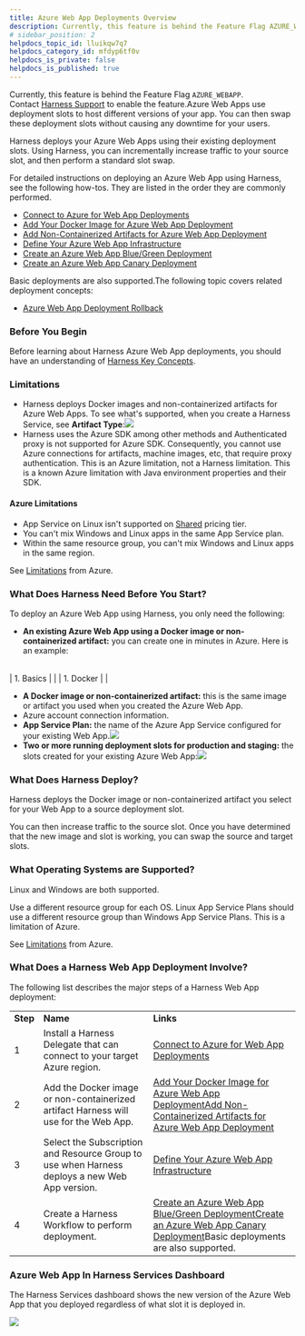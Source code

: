```yaml
---
title: Azure Web App Deployments Overview
description: Currently, this feature is behind the Feature Flag AZURE_WEBAPP. Contact Harness Support to enable the feature. Azure Web Apps use deployment slots to host different versions of your app. You can the…
# sidebar_position: 2
helpdocs_topic_id: lluikqw7q7
helpdocs_category_id: mfdyp6tf0v
helpdocs_is_private: false
helpdocs_is_published: true
---
```


Currently, this feature is behind the Feature Flag `AZURE_WEBAPP`. Contact [Harness Support](https://mail.google.com/mail/?view=cm&fs=1&tf=1&to=support@harness.io) to enable the feature.Azure Web Apps use deployment slots to host different versions of your app. You can then swap these deployment slots without causing any downtime for your users.

Harness deploys your Azure Web Apps using their existing deployment slots. Using Harness, you can incrementally increase traffic to your source slot, and then perform a standard slot swap.

For detailed instructions on deploying an Azure Web App using Harness, see the following how-tos. They are listed in the order they are commonly performed.

* [Connect to Azure for Web App Deployments](/article/e9k7ngaqiu-connect-to-azure-for-web-app-deployments)
* [Add Your Docker Image for Azure Web App Deployment](/article/8s766bhiec-add-your-docker-image-for-azure-web-app-deployment)
* [Add Non-Containerized Artifacts for Azure Web App Deployment](/article/rflkjqxod2-add-a-non-containerized-artifacts-for-azure-web-app-deployment)
* [Define Your Azure Web App Infrastructure](/article/2n35dber6l-define-your-azure-web-app-infrastructure)
* [Create an Azure Web App Blue/Green Deployment](/article/qpfddekbax-create-an-azure-web-app-blue-green-deployment)
* [Create an Azure Web App Canary Deployment](/article/x0etkdg62q-create-an-azure-web-app-canary-deployment)

Basic deployments are also supported.The following topic covers related deployment concepts:

* [Azure Web App Deployment Rollback](/article/b922byhcn4-azure-web-app-deployment-rollback)

### Before You Begin

Before learning about Harness Azure Web App deployments, you should have an understanding of [Harness Key Concepts](/article/4o7oqwih6h-harness-key-concepts).

### Limitations

* Harness deploys Docker images and non-containerized artifacts for Azure Web Apps. To see what's supported, when you create a Harness Service, see **Artifact Type**:![](https://files.helpdocs.io/kw8ldg1itf/articles/lluikqw7q7/1643235386267/image.png)
* Harness uses the Azure SDK among other methods and Authenticated proxy is not supported for Azure SDK. Consequently, you cannot use Azure connections for artifacts, machine images, etc, that require proxy authentication. This is an Azure limitation, not a Harness limitation. This is a known Azure limitation with Java environment properties and their SDK.

#### Azure Limitations

* App Service on Linux isn't supported on [Shared](https://azure.microsoft.com/pricing/details/app-service/plans/) pricing tier.
* You can't mix Windows and Linux apps in the same App Service plan.
* Within the same resource group, you can't mix Windows and Linux apps in the same region.

See [Limitations](https://docs.microsoft.com/en-us/azure/app-service/overview#limitations) from Azure.

### What Does Harness Need Before You Start?

To deploy an Azure Web App using Harness, you only need the following:

* **An existing Azure Web App using a Docker image or non-containerized artifact:** you can create one in minutes in Azure. Here is an example:  


|  |  |
| --- | --- |
| 
	1. Basics |  |
| 
	1. Docker |  |
* **A Docker image or non-containerized artifact:** this is the same image or artifact you used when you created the Azure Web App.
* Azure account connection information.
* **App Service Plan:** the name of the Azure App Service configured for your existing Web App.![](https://files.helpdocs.io/kw8ldg1itf/articles/lluikqw7q7/1611878041274/image.png)
* **Two or more running deployment slots for production and staging:** the slots created for your existing Azure Web App:![](https://files.helpdocs.io/kw8ldg1itf/articles/lluikqw7q7/1611878123467/image.png)

### What Does Harness Deploy?

Harness deploys the Docker image or non-containerized artifact you select for your Web App to a source deployment slot.

You can then increase traffic to the source slot. Once you have determined that the new image and slot is working, you can swap the source and target slots.

### What Operating Systems are Supported?

Linux and Windows are both supported.

Use a different resource group for each OS. Linux App Service Plans should use a different resource group than Windows App Service Plans. This is a limitation of Azure.

See [Limitations](https://docs.microsoft.com/en-us/azure/app-service/overview#limitations) from Azure.

### What Does a Harness Web App Deployment Involve?

The following list describes the major steps of a Harness Web App deployment:



|  |  |  |
| --- | --- | --- |
| **Step** | **Name** | **Links** |
| 1 | Install a Harness Delegate that can connect to your target Azure region. | [Connect to Azure for Web App Deployments](/article/e9k7ngaqiu-connect-to-azure-for-web-app-deployments) |
| 2 | Add the Docker image or non-containerized artifact Harness will use for the Web App. | [Add Your Docker Image for Azure Web App Deployment](/article/8s766bhiec-add-your-docker-image-for-azure-web-app-deployment)[Add Non-Containerized Artifacts for Azure Web App Deployment](/article/rflkjqxod2-add-a-non-containerized-artifacts-for-azure-web-app-deployment) |
| 3 | Select the Subscription and Resource Group to use when Harness deploys a new Web App version. | [Define Your Azure Web App Infrastructure](/article/2n35dber6l-define-your-azure-web-app-infrastructure) |
| 4 | Create a Harness Workflow to perform deployment. | [Create an Azure Web App Blue/Green Deployment](/article/qpfddekbax-create-an-azure-web-app-blue-green-deployment)[Create an Azure Web App Canary Deployment](/article/x0etkdg62q-create-an-azure-web-app-canary-deployment)Basic deployments are also supported. |

### Azure Web App In Harness Services Dashboard

The Harness Services dashboard shows the new version of the Azure Web App that you deployed regardless of what slot it is deployed in.

![](https://files.helpdocs.io/kw8ldg1itf/articles/lluikqw7q7/1613071162492/image.png)